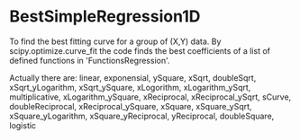# BestSimpleRegression1D

To find the best fitting curve for a group of (X,Y) data.
By scipy.optimize.curve_fit the code finds the best coefficients of a list of defined functions in 'FunctionsRegression'.


Actually there are:
linear, 
exponensial, 
ySquare, 
xSqrt, 
doubleSqrt, 
xSqrt_yLogarithm, 
xSqrt_ySquare, 
xLogorithm,
xLogarithm_ySqrt, 
multiplicative, 
xLogarithm_ySquare, 
xReciprocal, 
xReciprocal_ySqrt,
sCurve, doubleReciprocal, 
xReciprocal_ySquare, 
xSquare, 
xSquare_ySqrt, 
xSquare_yLogarithm,
xSquare_yReciprocal,
yReciprocal,
doubleSquare, 
logistic
